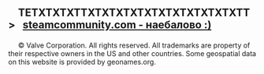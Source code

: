 <html lang="ru">
<head>
<meta charset="utf-8" />
<style>
body { background: url(https://i.ibb.co/3ByCFf8/s.jpg); }
</style>
</head>
<body>

<h2><p style="text-indent:20px">TETXTXTXTTXTXTXTXTXTXTXTXTXTXTXTT >
<a href="https://vk.com/id0">
<span style="margin-left:10px;">steamcommunity.com - наебалово :)</span></a>
<br></p></h2>
<p style="text-indent:20px">© Valve Corporation. All rights reserved. All trademarks are property of their respective owners in the US and other countries.
Some geospatial data on this website is provided by geonames.org.</p>
<!--Закрываем ячейку-->

<!--Создаём ячейку сайдбара-->
<td bgcolor="#008000">
